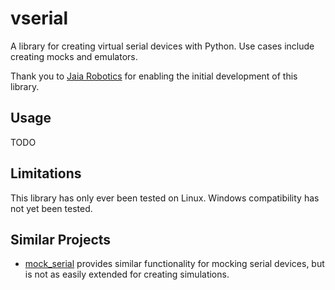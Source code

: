 # vserial

A library for creating virtual serial devices with Python. Use cases include creating mocks and emulators.

Thank you to [Jaia Robotics](https://www.jaia.tech) for enabling the initial development of this library.

## Usage

TODO

## Limitations

This library has only ever been tested on Linux. Windows compatibility has not yet been tested.

## Similar Projects

- [mock_serial](https://github.com/benthorner/mock_serial/tree/master) provides similar functionality for mocking serial devices, but is not as easily extended for creating simulations.
